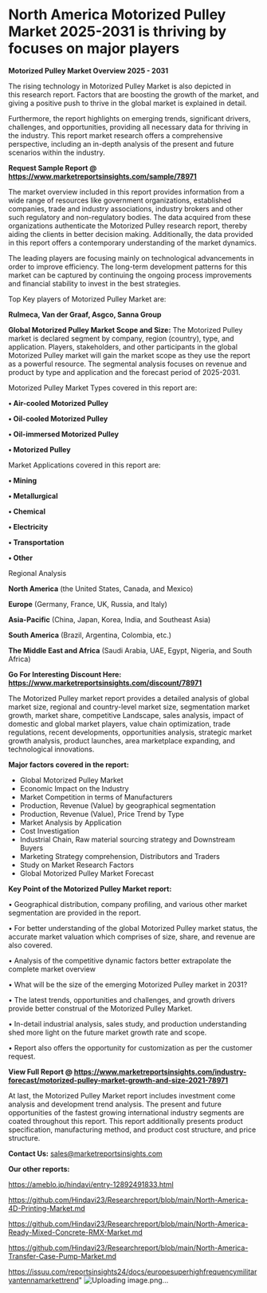 # North America Motorized Pulley Market 2025-2031 is thriving by focuses on major players

<Strong> Motorized Pulley Market Overview 2025 - 2031</strong>

The rising technology in Motorized Pulley Market is also depicted in this research report. Factors that are boosting the growth of the market, and giving a positive push to thrive in the global market is explained in detail.

Furthermore, the report highlights on emerging trends, significant drivers, challenges, and opportunities, providing all necessary data for thriving in the industry. This report market research offers a comprehensive perspective, including an in-depth analysis of the present and future scenarios within the industry.

<strong>Request Sample Report @ <a href=https://www.marketreportsinsights.com/sample/78971>https://www.marketreportsinsights.com/sample/78971</a></strong>

The market overview included in this report provides information from a wide range of resources like government organizations, established companies, trade and industry associations, industry brokers and other such regulatory and non-regulatory bodies. The data acquired from these organizations authenticate the Motorized Pulley research report, thereby aiding the clients in better decision making. Additionally, the data provided in this report offers a contemporary understanding of the market dynamics.

The leading players are focusing mainly on technological advancements in order to improve efficiency. The long-term development patterns for this market can be captured by continuing the ongoing process improvements and financial stability to invest in the best strategies.

Top Key players of Motorized Pulley Market are:

<strong>Rulmeca, Van der Graaf, Asgco, Sanna Group</strong>

<strong><b>Global Motorized Pulley Market Scope and Size:</b></strong>
The Motorized Pulley market is declared segment by company, region (country), type, and application. Players, stakeholders, and other participants in the global Motorized Pulley market will gain the market scope as they use the report as a powerful resource. The segmental analysis focuses on revenue and product by type and application and the forecast period of 2025-2031.

Motorized Pulley Market Types covered in this report are:

<strong>• Air-cooled Motorized Pulley

• Oil-cooled Motorized Pulley

• Oil-immersed Motorized Pulley

• Motorized Pulley</strong>

Market Applications covered in this report are:

<strong>• Mining

• Metallurgical

• Chemical

• Electricity

• Transportation

• Other</strong> 

Regional Analysis

<strong>North America</strong> (the United States, Canada, and Mexico)

<strong>Europe</strong> (Germany, France, UK, Russia, and Italy)

<strong>Asia-Pacific</strong> (China, Japan, Korea, India, and Southeast Asia)

<strong>South America</strong> (Brazil, Argentina, Colombia, etc.)

<strong>The Middle East and Africa</strong> (Saudi Arabia, UAE, Egypt, Nigeria, and South Africa)

<strong>Go For Interesting Discount Here: <a href=https://www.marketreportsinsights.com/discount/78971>https://www.marketreportsinsights.com/discount/78971</a></strong>

The Motorized Pulley market report provides a detailed analysis of global market size, regional and country-level market size, segmentation market growth, market share, competitive Landscape, sales analysis, impact of domestic and global market players, value chain optimization, trade regulations, recent developments, opportunities analysis, strategic market growth analysis, product launches, area marketplace expanding, and technological innovations.

<strong><b>Major factors covered in the report:</b></strong>
<ul>
  <li>Global Motorized Pulley Market </li>
  <li>Economic Impact on the Industry</li>
  <li>Market Competition in terms of Manufacturers</li>
  <li>Production, Revenue (Value) by geographical segmentation</li>
  <li>Production, Revenue (Value), Price Trend by Type</li>
  <li>Market Analysis by Application</li>
  <li>Cost Investigation</li>
  <li>Industrial Chain, Raw material sourcing strategy and Downstream Buyers</li>
  <li>Marketing Strategy comprehension, Distributors and Traders</li>
  <li>Study on Market Research Factors</li>
  <li>Global Motorized Pulley Market Forecast</li>
</ul>

<strong><b>Key Point of the Motorized Pulley Market report:</b></strong>

• Geographical distribution, company profiling, and various other market segmentation are provided in the report.

• For better understanding of the global Motorized Pulley market status, the accurate market valuation which comprises of size, share, and revenue are also covered.

• Analysis of the competitive dynamic factors better extrapolate the complete market overview

• What will be the size of the emerging Motorized Pulley market in 2031?

• The latest trends, opportunities and challenges, and growth drivers provide better construal of the Motorized Pulley Market.

• In-detail industrial analysis, sales study, and production understanding shed more light on the future market growth rate and scope.

• Report also offers the opportunity for customization as per the customer request.

<strong><b>View Full Report @ <a href=https://www.marketreportsinsights.com/industry-forecast/motorized-pulley-market-growth-and-size-2021-78971>https://www.marketreportsinsights.com/industry-forecast/motorized-pulley-market-growth-and-size-2021-78971</a></b></strong>


At last, the Motorized Pulley Market report includes investment come analysis and development trend analysis. The present and future opportunities of the fastest growing international industry segments are coated throughout this report. This report additionally presents product specification, manufacturing method, and product cost structure, and price structure.

<strong>Contact Us:</strong>
sales@marketreportsinsights.com

<strong>Our other reports:</strong>

<a href=https://ameblo.jp/hindavi/entry-12892491833.html>https://ameblo.jp/hindavi/entry-12892491833.html</a>

<a href=https://github.com/Hindavi23/Researchreport/blob/main/North-America-4D-Printing-Market.md>https://github.com/Hindavi23/Researchreport/blob/main/North-America-4D-Printing-Market.md</a>

<a href=https://github.com/Hindavi23/Researchreport/blob/main/North-America-Ready-Mixed-Concrete-RMX-Market.md>https://github.com/Hindavi23/Researchreport/blob/main/North-America-Ready-Mixed-Concrete-RMX-Market.md</a>

<a href=https://github.com/Hindavi23/Researchreport/blob/main/North-America-Transfer-Case-Pump-Market.md>https://github.com/Hindavi23/Researchreport/blob/main/North-America-Transfer-Case-Pump-Market.md</a>

<a href=https://issuu.com/reportsinsights24/docs/europesuperhighfrequencymilitaryantennamarkettrend>https://issuu.com/reportsinsights24/docs/europesuperhighfrequencymilitaryantennamarkettrend</a>"
![Uploading image.png…]()
